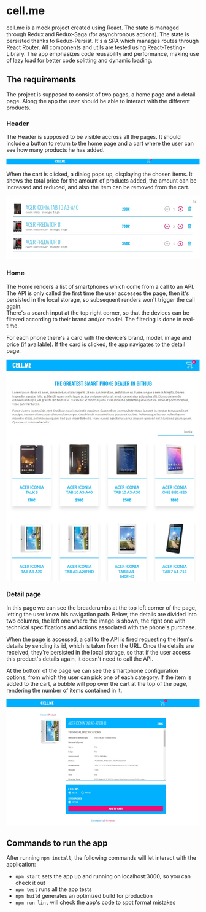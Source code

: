 # cell.me
cell.me is a mock project created using React. The state is managed through Redux and Redux-Saga (for asynchronous actions). The state is persisted thanks to Redux-Persist. It's a SPA which manages routes through React Router. All components and utils are tested using React-Testing-Library. The app emphasizes code reusability and performance, making use of lazy load for better code splitting and dynamic loading.
  


## The requirements
The project is supposed to consist of two pages, a home page and a detail page. Along the app the user should be able to interact with the different products.
  
### Header
The Header is supposed to be visible accross all the pages. It should include a button to return to the home page and a cart where the user can see how many products he has added.  
  
![Header view](./readme-images/header-view.jpg "Header view")  
  
When the cart is clicked, a dialog pops up, displaying the chosen items. It shows the total price for the amount of products added, the amount can be increased and reduced, and also the item can be removed from the cart.
   
![Cart content](./readme-images/cart-content.jpg "Cart content")  
  
### Home
The Home renders a list of smartphones which come from a call to an API. The API is only called the first time the user accesses the page, then it's persisted in the local storage, so subsequent renders won't trigger the call again.  
There's a search input at the top right corner, so that the devices can be filtered according to their brand and/or model. The filtering is done in real-time.  
  
For each phone there's a card with the device's brand, model, image and price (if available). If the card is clicked, the app navigates to the detail page.  
  
![Home view](./readme-images/home-view.jpg "Home view")  
  
### Detail page
In this page we can see the breadcrumbs at the top left corner of the page, letting the user know his navigation path. Below, the details are divided into two columns, the left one where the image is shown, the right one with technical specifications and actions associated with the phone's purchase.  
  
When the page is accessed, a call to the API is fired requesting the item's details by sending its id, which is taken from the URL. Once the details are received, they're persisted in the local storage, so that if the user access this product's details again, it doesn't need to call the API.  
  
At the bottom of the page we can see the smartphone configuration options, from which the user can pick one of each category. If the item is added to the cart, a bubble will pop over the cart at the top of the page, rendering the number of items contained in it.
  
![Detail view](./readme-images/detail-view.jpg "Detail view")  
  


## Commands to run the app
After running `npm install`, the following commands will let interact with the application:  
* `npm start` sets the app up and running on localhost:3000, so you can check it out  
* `npm test` runs all the app tests  
* `npm build` generates an optimized build for production  
* `npm run lint` will check the app's code to spot format mistakes  
